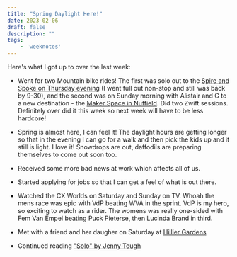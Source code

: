 ```yaml
---
title: "Spring Daylight Here!"
date: 2023-02-06
draft: false
description: ""
tags:
	- 'weeknotes'
---
```


Here's what I got up to over the last week:

- Went for two Mountain bike rides! The first was solo out to the [Spire and Spoke on Thursday evening](https://www.strava.com/activities/8495264573) (I went full out non-stop and still was back by 9-30), and the second was on Sunday morning with Alistair and G to a new destination - the [Maker Space in Nuffield](https://www.strava.com/activities/8508934422). Did two Zwift sessions. Definitely over did it this week so next week will have to be less hardcore!

- Spring is almost here, I can feel it! The daylight hours are getting longer so that in the evening I can go for a walk and then pick the kids up and it still is light. I love it! Snowdrops are out, daffodils are preparing themselves to come out soon too.

- Received some more bad news at work which affects all of us.

- Started applying for jobs so that I can get a feel of what is out there.

- Watched the CX Worlds on Saturday and Sunday on TV. Whoah the mens race was epic with VdP beating WVA in the sprint. VdP is my hero, so exciting to watch as a rider. The womens was really one-sided with Fem Van Empel beating Puck Pieterse, then Lucinda Brand in third.

- Met with a friend and her daugher on Saturday at [Hillier Gardens](https://www.hants.gov.uk/thingstodo/hilliergardens)

- Continued reading ["Solo" by Jenny Tough](https://www.amazon.co.uk/SOLO-running-across-mountains-taught/dp/178325470X)
